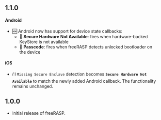 ## 1.1.0

#### Android

- 🆕 Android now has support for device state callbacks:
  - 📲 **Secure Hardware Not Available**: fires when hardware-backed KeyStore is not available
  - 📲 **Passcode**: fires when freeRASP detects unlocked bootloader on the device

#### iOS

- ⛙ `Missing Secure Enclave` detection becomes **`Secure Hardware Not Available`** to match the newly added Android callback. The functionality remains unchanged.

## 1.0.0

- Initial release of freeRASP.
